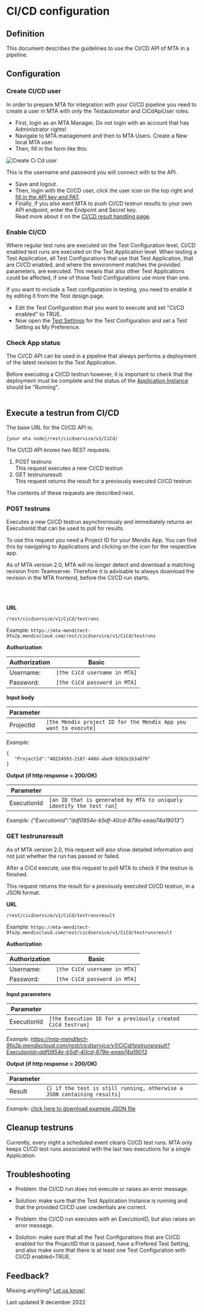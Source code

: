 # CI/CD configuration

## Definition

This document describes the guidelines to use the CI/CD API of MTA in a pipeline.

## Configuration

### Create CI/CD user

In order to prepare MTA for integration with your CI/CD pipeline you need to create a user in MTA with *only* the Testautomator and CiCdApiUser roles. 

- First, login as an MTA Manager. Do not login with an account that has Administrator rights!
- Navigate to MTA management and then to MTA Users. Create a New local MTA user.
- Then, fill in the form like this:

![Create Ci Cd user](images/cicd-create-account.png)

This is the username and password you will connect with to the API. 

- Save and logout.
- Then, login with the CI/CD user, click the <i class="fal fa-user-circle"></i> user icon on the top right and [fill in the API key and PAT](access-mendix-model).
- Finally, if you also want MTA to push CI/CD testrun results to your own API endpoint, enter the Endpoint and Secret key.<br/>Read more about it on the [CI/CD result handling page](cicd-result).

### Enable CI/CD
Where regular test runs are executed on the Test Configuration level, CI/CD enabled test runs are executed on the Test Application level. When testing a Test Application, all Test Configurations that use that Test Application, that are CI/CD enabled, and where the environment matches the provided parameters, are executed. This means that also other Test Applications could be affected, if one of those Test Configurations use more than one.

If you want to include a Test configuration in testing, you need to enable it by editing it from the Test design page. 
- Edit the Test Configuration that you want to execute and set "CI/CD enabled" to TRUE.
- Now open the [Test Settings](../../test-setting) for the Test Configuration and set a Test Setting as My Preference.

### Check App status
The CI/CD API can be used in a pipeline that always performs a deployment of the latest revision to the Test Application. 

<i class="fa fa-exclamation-triangle"></i> Before executing a CI/CD testrun however, it is important to check that the deployment must be complete and the status of the <a href="../../application-instance">Application Instance</a> should be "Running". 
<br/><br/>

## Execute a testrun from CI/CD

The base URL for the CI/CD API is:
```
{your mta node}/rest/cicdservice/v1/CiCd/
```

The CI/CD API knows two REST requests. 
1. POST testruns <br/> This request executes a new CI/CD testrun
2. GET testrunsresult <br/> This request returns the result for a previously executed CI/CD testrun

The contents of these requests are described next.

### POST testruns
Executes a new CI/CD testrun asynchronously and immediately returns an ExecutionId that can be used to poll for results. 

To use this request you need a Project ID for your Mendix App. You can find this by navigating to Applications and clicking on the <i class="fal fa-circle-info"></i> icon for the respective app.

<i class="fa fa-exclamation-triangle"></i> As of MTA version 2.0, MTA will no longer detect and download a matching revision from Teamserver. Therefore it is advisable to always download the revision in the MTA frontend, before the CI/CD run starts.

<br/><br/>


**URL**

`/rest/cicdservice/v1/CiCd/testruns`

Example: `https://mta-menditect-9fo2p.mendixcloud.com/rest/cicdservice/v1/CiCd/testruns`

**Authorization**

| Authorization | Basic                        |
| ------------- | ---------------------------- |
| Username:     | `[the CiCd username in MTA]` |
| Password:     | `[the CiCd password in MTA]` |

**Input body**

| Parameter |                                                                  |
| --------- | ---------------------------------------------------------------- |
| ProjectId | `[the Mendix project ID for the Mendix App you want to execute]` |

*Example:* 

```
{
   "ProjectId":"48224593-2187-448d-abe9-9202e1b3a870"
}
```

**Output (if http response = 200/OK)**

| Parameter   |                                                                      |
| ----------- | -------------------------------------------------------------------- |
| ExecutionId | `[an ID that is generated by MTA to uniquely identify the test run]` |

*Example: {"ExecutionId":"ddf0954e-b5df-40cd-879a-eeaa74a19013"}*


### GET testrunsresult

<i class="fa fa-exclamation-triangle"></i> As of MTA version 2.0, this request will also show detailed information and not just whether the run has passed or failed.

After a CiCd execute, use this request to poll MTA to check if the testrun is finished.

This request returns the result for a previously executed CI/CD testrun, in a JSON format. 

**URL**

`/rest/cicdservice/v1/CiCd/testrunsresult`

Example: `https://mta-menditect-9fo2p.mendixcloud.com/rest/cicdservice/v1/CiCd/testrunsresult`

**Authorization**

| Authorization | Basic                        |
| ------------- | ---------------------------- |
| Username:     | `[the CiCd username in MTA]` |
| Password:     | `[the CiCd password in MTA]` |

**Input parameters**

| Parameter   |                                                            |
| ----------- | ---------------------------------------------------------- |
| ExecutionId | `[the Execution ID for a previously created CiCd testrun]` |

*Example: https://mta-menditect-9fo2p.mendixcloud.com/rest/cicdservice/v1/CiCd/testrunsresult?ExecutionId=ddf0954e-b5df-40cd-879a-eeaa74a19013*

**Output (if http response = 200/OK)**

| Parameter |                                                                         |
| --------- | ----------------------------------------------------------------------- |
| Result    | `{} if the test is still running, otherwise a JSON containing results]` |

*Example:* [click here to download example JSON file](images/example_testrun_result.js.txt)



## Cleanup testruns
Currently, every night a scheduled event cleans CI/CD test runs. MTA only keeps CI/CD test runs associated with the last two executions for a single Application. 

## Troubleshooting

- Problem: the CI/CD run does not execute or raises an error message.
- Solution: make sure that the Test Application Instance is running and that the provided CI/CD user credentials are correct.


- Problem: the CI/CD run executes with an ExecutionID, but also raises an error message.
- Solution: make sure that all the Test Configurations that are CI/CD enabled for the ProjectID that is passed, have a Prefered Test Setting, and also make sure that there is at least one Test Configuration with CI/CD enabled=TRUE.

## Feedback?
Missing anything? [Let us know!](mailto:support@menditect.com)

Last updated 9 december 2022
